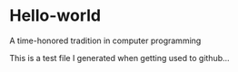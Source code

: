 # Hello-world
A time-honored tradition in computer programming

This is a test file I generated when getting used to github...
